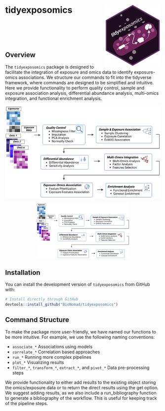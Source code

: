 # tidyexposomics <a href="#"><img src="./inst/logo.png" align="right" height="200" /></a>

<br>
<br>
<br>
<br>

## Overview

The `tidyexposomics` package is designed to facilitate the integration of exposure and omics data to identify exposure-omics associations. We structure our commands to fit into the tidyverse framework, where commands are designed to be simplified and intuitive. Here we provide functionality to perform quality control, sample and exposure association analysis, differential abundance analysis, multi-omics integration, and functional enrichment analysis.

<img src="./inst/overview.png" alt="drawing" width="600" align="center"/>

<p align="center" width="100%">
    <img width="60%" src="./inst/overview.png"> 
</p>

## Installation

You can install the development version of `tidyexposomics` from GitHub with:

```r
# Install directly through GitHub
devtools::install_github("BioNomad/tidyexposomics")
```

## Command Structure

To make the package more user-friendly, we have named our functions to be more intuitive. For example, we use the following naming conventions:

- `associate_*` Associations using models
- `correlate_*` Correlation based approaches
- `run_*` Running more complex pipelines
- `plot_*` Visualizing results
- `filter_*`, `transform_*`, `extract_*`, and `pivot_*` Data pre-processing steps

We provide functionality to either add results to the existing object storing the omics/exposure data or to return the direct results using the get option. We suggest adding results, as we also include a run_bibliography function to generate a bibliography of the workflow. This is useful for keeping track of the pipeline steps.
